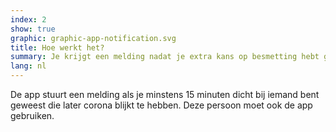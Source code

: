 ```yaml
---
index: 2
show: true
graphic: graphic-app-notification.svg
title: Hoe werkt het?
summary: Je krijgt een melding nadat je extra kans op besmetting hebt gelopen
lang: nl
---
```


De app stuurt een melding als je minstens 15 minuten dicht bij iemand bent geweest die later corona blijkt te hebben. Deze persoon moet ook de app gebruiken.
